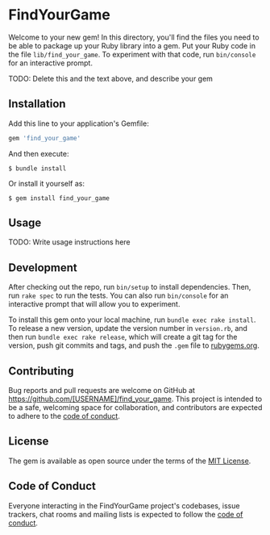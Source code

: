 # FindYourGame

Welcome to your new gem! In this directory, you'll find the files you need to be able to package up your Ruby library into a gem. Put your Ruby code in the file `lib/find_your_game`. To experiment with that code, run `bin/console` for an interactive prompt.

TODO: Delete this and the text above, and describe your gem

## Installation

Add this line to your application's Gemfile:

```ruby
gem 'find_your_game'
```

And then execute:

    $ bundle install

Or install it yourself as:

    $ gem install find_your_game

## Usage

TODO: Write usage instructions here

## Development

After checking out the repo, run `bin/setup` to install dependencies. Then, run `rake spec` to run the tests. You can also run `bin/console` for an interactive prompt that will allow you to experiment.

To install this gem onto your local machine, run `bundle exec rake install`. To release a new version, update the version number in `version.rb`, and then run `bundle exec rake release`, which will create a git tag for the version, push git commits and tags, and push the `.gem` file to [rubygems.org](https://rubygems.org).

## Contributing

Bug reports and pull requests are welcome on GitHub at https://github.com/[USERNAME]/find_your_game. This project is intended to be a safe, welcoming space for collaboration, and contributors are expected to adhere to the [code of conduct](https://github.com/[USERNAME]/find_your_game/blob/master/CODE_OF_CONDUCT.md).


## License

The gem is available as open source under the terms of the [MIT License](https://opensource.org/licenses/MIT).

## Code of Conduct

Everyone interacting in the FindYourGame project's codebases, issue trackers, chat rooms and mailing lists is expected to follow the [code of conduct](https://github.com/[USERNAME]/find_your_game/blob/master/CODE_OF_CONDUCT.md).
